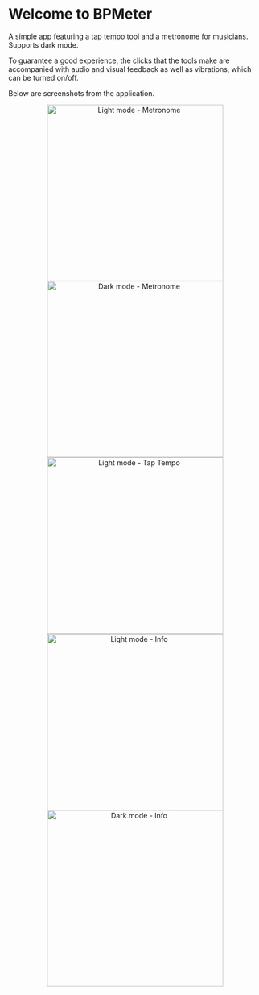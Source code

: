 # Welcome to BPMeter

A simple app featuring a tap tempo tool and a metronome for musicians.
Supports dark mode.

To guarantee a good experience, the clicks that the tools make are accompanied with audio and visual feedback as well as vibrations, which can be turned on/off.

Below are screenshots from the application.


<p align="center">
  <img src="https://github.com/jamajk/bpmeter/blob/master/BPMeter/Other/m-light.png" width="350" title="Light mode - Metronome">
  <img src="https://github.com/jamajk/bpmeter/blob/master/BPMeter/Other/m-dark.png" width="350" title="Dark mode - Metronome">
  <img src="https://github.com/jamajk/bpmeter/blob/master/BPMeter/Other/tt-light.png" width="350" title="Light mode - Tap Tempo">
  <img src="https://github.com/jamajk/bpmeter/blob/master/BPMeter/Other/s-light.png" width="350" title="Light mode - Info">
  <img src="https://github.com/jamajk/bpmeter/blob/master/BPMeter/Other/s-dark.png" width="350" title="Dark mode - Info">
</p>
